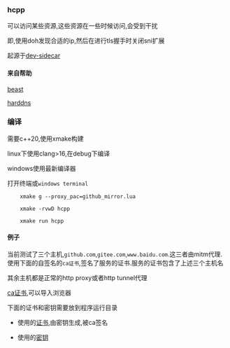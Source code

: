 ### hcpp

可以访问某些资源,这些资源在一些时候访问,会受到干扰

即,使用doh发现合适的ip,然后在进行tls握手时关闭sni扩展

起源于[dev-sidecar](https://github.com/docmirror/dev-sidecar)

#### 来自帮助

[beast](https://github.com/boostorg/beast)

[harddns](https://github.com/stealth/harddns)

### 编译

需要c++20,使用xmake构建

linux下使用clang>16,在debug下编译

windows使用最新编译器

打开终端或`windows terminal`

```shell
    xmake g --proxy_pac=github_mirror.lua

    xmake -rvwD hcpp

    xmake run hcpp
```

#### 例子

当前测试了三个主机,`github.com`,`gitee.com`,`www.baidu.com`.这三者由mitm代理.使用下面的自签名的`ca证书`,签名了服务的证书.服务的证书包含了上述三个主机名

其余主机都是正常的http proxy或者http tunnel代理

[ca证书](doc/cert/ca.crt),可以导入浏览器

下面的证书和密钥需要放到程序运行目录

- 使用的[证书](doc/cert/server.crt.pem),由密钥生成,被ca签名

- 使用的[密钥](doc/cert/server.key.pem)